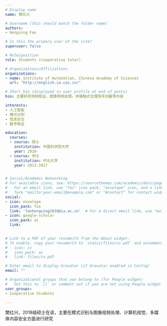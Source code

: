 ```yaml
---
# Display name
name: 樊红兴

# Username (this should match the folder name)
authors:
- Hongxing Fan

# Is this the primary user of the site?
superuser: false

# Role/position
role: Students (cooperative tutor)

# Organizations/Affiliations
organizations:
- name: Institute of Automation, Chinese Academy of Sciences
  url: "http://english.ia.cas.cn/"

# Short bio (displayed in user profile at end of posts)
bio: 主要研究视频取证，图像视频处理，非接触式生理信号测量等内容

interests:
- 人工智能
- 模式识别
- 信息安全
- 数字取证

education:
  courses:
  - course: 硕士
    institution: 中国科学院大学
    year: 2018-
  - course: 学士
    institution: 中北大学
    year: 2013-2017


# Social/Academic Networking
# For available icons, see: https://sourcethemes.com/academic/docs/page-builder/#icons
#   For an email link, use "fas" icon pack, "envelope" icon, and a link in the
#   form "mailto:your-email@example.com" or "#contact" for contact widget.
social:
- icon: envelope
  icon_pack: fas
  link: 'fanhongxing2018@ia.ac.cn'  # For a direct email link, use "mailto:test@example.org".
- icon: google-scholar
  icon_pack: ai
  link: 
  

# Link to a PDF of your resume/CV from the About widget.
# To enable, copy your resume/CV to `static/files/cv.pdf` and uncomment the lines below.
# - icon: cv
#   icon_pack: ai
#   link: files/cv.pdf

# Enter email to display Gravatar (if Gravatar enabled in Config)
email: ""

# Organizational groups that you belong to (for People widget)
#   Set this to `[]` or comment out if you are not using People widget.
user_groups:
- Cooperative Students

---
```


樊红兴，2018级硕士在读，主要在模式识别与图像视频处理、计算机视觉、多媒体内容安全方面进行研究